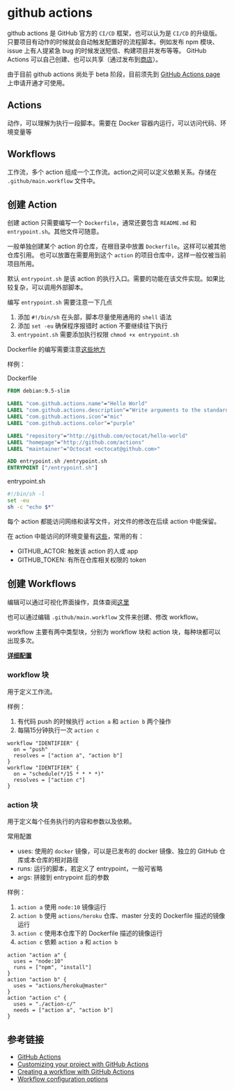 # github actions

github actions 是 GitHub 官方的 `CI/CD` 框架，也可以认为是 `CI/CD` 的升级版。只要项目有动作的时候就会自动触发配置好的流程脚本。例如发布 npm 模块、issue 上有人提紧急 bug 的时候发送短信、构建项目并发布等等。
GitHub Actions 可以自己创建、也可以共享（通过发布到[商店](https://github.com/marketplace?type=actions)）。

由于目前 github actions 尚处于 beta 阶段，目前须先到 [GitHub Actions page](https://github.com/features/actions) 上申请开通才可使用。

## Actions

动作，可以理解为执行一段脚本。需要在 Docker 容器内运行，可以访问代码、环境变量等

## Workflows

工作流，多个 action 组成一个工作流。action之间可以定义依赖关系。存储在 `.github/main.workflow` 文件中。

## 创建 Action

创建 action 只需要编写一个 `Dockerfile`，通常还要包含 `README.md` 和 `entrypoint.sh`。其他文件可随意。

一般单独创建某个 action 的仓库，在根目录中放置 `Dockerfile`。这样可以被其他仓库引用。
也可以放置在需要用到这个 `action` 的项目仓库中，这样一般仅被当前项目所用。

默认 `entrypoint.sh` 是该 action 的执行入口。需要的功能在该文件实现。如果比较复杂，可以调用外部脚本。

编写 `entrypoint.sh` 需要注意一下几点

1. 添加 `#!/bin/sh` 在头部，脚本尽量使用通用的 `shell` 语法
2. 添加 `set -eu` 确保程序报错时 action 不要继续往下执行
3. `entrypoint.sh` 需要添加执行权限 `chmod +x entrypoint.sh`

Dockerfile 的编写需要注意[这些地方](https://developer.github.com/actions/creating-github-actions/creating-a-docker-container/)

样例：

Dockerfile

```Dockerfile
FROM debian:9.5-slim

LABEL "com.github.actions.name"="Hello World"
LABEL "com.github.actions.description"="Write arguments to the standard output"
LABEL "com.github.actions.icon"="mic"
LABEL "com.github.actions.color"="purple"

LABEL "repository"="http://github.com/octocat/hello-world"
LABEL "homepage"="http://github.com/actions"
LABEL "maintainer"="Octocat <octocat@github.com>"

ADD entrypoint.sh /entrypoint.sh
ENTRYPOINT ["/entrypoint.sh"]
```

entrypoint.sh

```sh
#!/bin/sh -l
set -eu
sh -c "echo $*"
```

每个 action 都能访问网络和读写文件，对文件的修改在后续 action 中能保留。

在 action 中能访问的环境变量有[这些](https://developer.github.com/actions/creating-github-actions/accessing-the-runtime-environment/#environment-variables)，常用的有：

- GITHUB_ACTOR: 触发该 action 的人或 app
- GITHUB_TOKEN: 有所在仓库相关权限的 token

## 创建 Workflows

编辑可以通过可视化界面操作，具体查阅[这里](https://help.github.com/en/articles/creating-a-workflow-with-github-actions)

也可以通过编辑 `.github/main.workflow` 文件来创建、修改 workflow。

workflow 主要有两中类型块，分别为 workflow 块和 action 块，每种块都可以出现多次。

__[详细配置](https://developer.github.com/actions/managing-workflows/workflow-configuration-options/)__

### workflow 块

用于定义工作流。

样例：

1. 有代码 push 的时候执行 `action a` 和 `action b` 两个操作
2. 每隔15分钟执行一次 `action c`

```
workflow "IDENTIFIER" {
  on = "push"
  resolves = ["action a", "action b"]
}
workflow "IDENTIFIER" {
  on = "schedule(*/15 * * * *)"
  resolves = ["action c"]
}
```

### action 块

用于定义每个任务执行的内容和参数以及依赖。

常用配置

- uses: 使用的 `docker` 镜像，可以是已发布的 docker 镜像、独立的 GitHub 仓库或本仓库的相对路径
- runs: 运行的脚本，若定义了 entrypoint，一般可省略
- args: 拼接到 entrypoint 后的参数

样例：

1. `action a` 使用 `node:10` 镜像运行
2. `action b` 使用 `actions/heroku` 仓库、master 分支的 Dockerfile 描述的镜像运行
3. `action c` 使用本仓库下的 Dockerfile 描述的镜像运行
4. `action c` 依赖 `action a` 和 `action b`

```
action "action a" {
  uses = "node:10"
  runs = ["npm", "install"]
}
action "action b" {
  uses = "actions/heroku@master"
}
action "action c" {
  uses = "./action-c/"
  needs = ["action a", "action b"]
}
```

## 参考链接

- [GitHub Actions](https://developer.github.com/actions/)
- [Customizing your project with GitHub Actions](https://help.github.com/en/articles/customizing-your-project-with-github-actions)
- [Creating a workflow with GitHub Actions](https://help.github.com/en/articles/creating-a-workflow-with-github-actions)
- [Workflow configuration options](https://developer.github.com/actions/managing-workflows/workflow-configuration-options/)